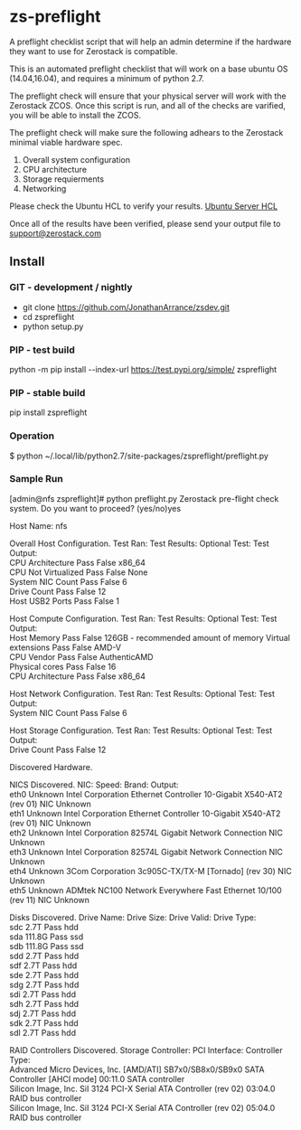 # zs-preflight
A preflight checklist script that will help an admin determine if the hardware they want to use for Zerostack is compatible.

This is an automated preflight checklist that will work on a base ubuntu OS (14.04,16.04), and requires a minimum of python 2.7.

The preflight check will ensure that your physical server will work with the Zerostack ZCOS. Once this script is run, and
all of the checks are varified, you will be able to install the ZCOS.

The preflight check will make sure the following adhears to the Zerostack minimal viable hardware spec.

1. Overall system configuration
2. CPU architecture
3. Storage requierments
4. Networking

Please check the Ubuntu HCL to verify your results.
[Ubuntu Server HCL](https://certification.ubuntu.com/server/)

Once all of the results have been verified, please send your output file to support@zerostack.com

## Install
### GIT - development / nightly
* git clone https://github.com/JonathanArrance/zsdev.git
* cd zspreflight
* python setup.py

### PIP - test build

  python -m pip install --index-url https://test.pypi.org/simple/ zspreflight

### PIP - stable build

  pip install zspreflight

### Operation

  $ python ~/.local/lib/python2.7/site-packages/zspreflight/preflight.py
  
### Sample Run
[admin@nfs zspreflight]# python preflight.py
Zerostack pre-flight check system.
Do you want to proceed? (yes/no)yes



Host Name: nfs


Overall Host Configuration.
Test Ran:            Test Results:   Optional Test:  Test Output:   
CPU Architecture     Pass            False           x86_64         
CPU Not Virtualized  Pass            False           None           
System NIC Count     Pass            False           6              
Drive Count          Pass            False           12             
Host USB2 Ports      Pass            False           1              



Host Compute Configuration.
Test Ran:            Test Results:   Optional Test:  Test Output:   
Host Memory          Pass            False           126GB - recommended amount of memory
Virtual extensions   Pass            False           AMD-V          
CPU Vendor           Pass            False           AuthenticAMD   
Physical cores       Pass            False           16             
CPU Architecture     Pass            False           x86_64         



Host Network Configuration.
Test Ran:            Test Results:   Optional Test:  Test Output:   
System NIC Count     Pass            False           6              



Host Storage Configuration.
Test Ran:            Test Results:   Optional Test:  Test Output:   
Drive Count          Pass            False           12             



Discovered Hardware.


NICS Discovered.
NIC:                 Speed:          Brand:          Output:        
eth0                 Unknown         Intel Corporation Ethernet Controller 10-Gigabit X540-AT2 (rev 01) NIC Unknown    
eth1                 Unknown         Intel Corporation Ethernet Controller 10-Gigabit X540-AT2 (rev 01) NIC Unknown    
eth2                 Unknown         Intel Corporation 82574L Gigabit Network Connection NIC Unknown    
eth3                 Unknown         Intel Corporation 82574L Gigabit Network Connection NIC Unknown    
eth4                 Unknown         3Com Corporation 3c905C-TX/TX-M [Tornado] (rev 30) NIC Unknown    
eth5                 Unknown         ADMtek NC100 Network Everywhere Fast Ethernet 10/100 (rev 11) NIC Unknown    


Disks Discovered.
Drive Name:          Drive Size:     Drive Valid:    Drive Type:    
sdc                  2.7T            Pass            hdd            
sda                  111.8G          Pass            ssd            
sdb                  111.8G          Pass            ssd            
sdd                  2.7T            Pass            hdd            
sdf                  2.7T            Pass            hdd            
sde                  2.7T            Pass            hdd            
sdg                  2.7T            Pass            hdd            
sdi                  2.7T            Pass            hdd            
sdh                  2.7T            Pass            hdd            
sdj                  2.7T            Pass            hdd            
sdk                  2.7T            Pass            hdd            
sdl                  2.7T            Pass            hdd            


RAID Controllers Discovered.
Storage Controller:                                          PCI Interface:            Controller Type:         
Advanced Micro Devices, Inc. [AMD/ATI] SB7x0/SB8x0/SB9x0 SATA Controller [AHCI mode] 00:11.0                   SATA controller          
Silicon Image, Inc. SiI 3124 PCI-X Serial ATA Controller (rev 02) 03:04.0                   RAID bus controller      
Silicon Image, Inc. SiI 3124 PCI-X Serial ATA Controller (rev 02) 05:04.0                   RAID bus controller
